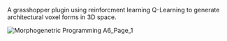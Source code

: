 A grasshopper plugin using reinforcment learning Q-Learning to generate architectural voxel forms in 3D space.

![Morphogenetric Programming A6_Page_1](https://github.com/gemyerst/LearningArchitecture/assets/30367707/f0660041-31f3-4272-98e2-ef8061e67162)
